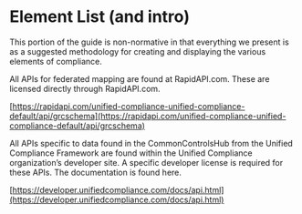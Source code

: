 # Element List \(and intro\)

This portion of the guide is non-normative in that everything we present is as a suggested methodology for creating and displaying the various elements of compliance. 

All APIs for federated mapping are found at RapidAPI.com. These are licensed directly through RapidAPI.com. 

[https://rapidapi.com/unified-compliance-unified-compliance-default/api/grcschema](https://rapidapi.com/unified-compliance-unified-compliance-default/api/grcschema) 

All APIs specific to data found in the CommonControlsHub from the Unified Compliance Framework are found within the Unified Compliance organization’s developer site. A specific developer license is required for these APIs. The documentation is found here.

[https://developer.unifiedcompliance.com/docs/api.html](https://developer.unifiedcompliance.com/docs/api.html)

